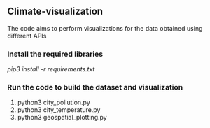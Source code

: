 ## Climate-visualization ##

The code aims to perform visualizations for the data obtained using different APIs

### Install the required libraries ###

*pip3 install -r requirements.txt*

### Run the code to build the dataset and visualization ###

1. python3 city_pollution.py
2. python3 city_temperature.py
3. python3 geospatial_plotting.py
